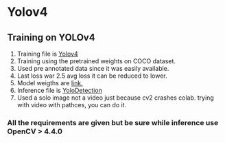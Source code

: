 # Yolov4
## Training on YOLOv4
1. Training file is [Yolov4](https://github.com/sourabhx003/Yolov4/blob/main/Yolov4.ipynb)
1. Training using the pretrained weights on COCO dataset.
2. Used pre annotated data since it was easily available.
3. Last loss war 2.5 avg loss it can be reduced to lower.
4. Model weigths are [link.](https://drive.google.com/drive/folders/1L87zOMDeVRTnKUc1FCudaJBGVXb4gNAv?usp=sharing)
5. Inference file is [YoloDetection](https://github.com/sourabhx003/Yolov4/blob/main/YoloDetection.ipynb)
6. Used a solo image not a video just because cv2 crashes colab. trying with video with pathces, you can do it.
### All the requirements are given but be sure while inference use OpenCV > 4.4.0
